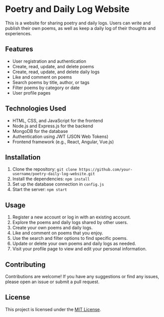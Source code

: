 # Poetry and Daily Log Website

This is a website for sharing poetry and daily logs. Users can write and publish their own poems, as well as keep a daily log of their thoughts and experiences.

## Features

- User registration and authentication
- Create, read, update, and delete poems
- Create, read, update, and delete daily logs
- Like and comment on poems
- Search poems by title, author, or tags
- Filter poems by category or date
- User profile pages

<!-- dailly -->

## Technologies Used

- HTML, CSS, and JavaScript for the frontend
- Node.js and Express.js for the backend
- MongoDB for the database
- Authentication using JWT (JSON Web Tokens)
- Frontend framework (e.g., React, Angular, Vue.js)

## Installation

1. Clone the repository: `git clone https://github.com/your-username/poetry-daily-log-website.git`
2. Install the dependencies: `npm install`
3. Set up the database connection in `config.js`
4. Start the server: `npm start`

## Usage

1. Register a new account or log in with an existing account.
2. Explore the poems and daily logs shared by other users.
3. Create your own poems and daily logs.
4. Like and comment on poems that you enjoy.
5. Use the search and filter options to find specific poems.
6. Update or delete your own poems and daily logs as needed.
7. Visit your profile page to view and edit your personal information.

## Contributing

Contributions are welcome! If you have any suggestions or find any issues, please open an issue or submit a pull request.

## License

This project is licensed under the [MIT License](LICENSE).